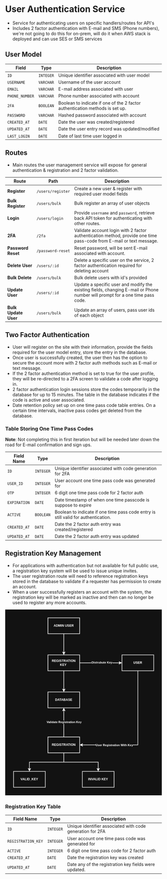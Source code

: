 # User Authentication Service

* Service for authenticating users on specific handlers/routes for API's
* Includes 2 factor authentication with E-mail and SMS (Phone numbers), we're not going to do this for on-prem, will do it when AWS stack is deployed and can use SES or SMS services
## User Model
| Field          | Type      | Description                                                                  |
| -------------- | --------- | ---------------------------------------------------------------------------- |
| `ID`           | `INTEGER` | Unique identifier associated with user model                                 |
| `USERNAME`     | `VARCHAR` | Username of the user account                                                 |
| `EMAIL`        | `VARCHAR` | E-mail address associated with user                                          |
| `PHONE_NUMBER` | `VARCHAR` | Phone number associated with account                                         |
| `2FA`          | `BOOLEAN` | Boolean to indicate if one of the 2 factor authentication methods is set up. |
| `PASSWORD`     | `VARCHAR` | Hashed password associated with account                                      |
| `CREATED_AT`   | `DATE`    | Date the user was created/registered                                         |
| `UPDATED_AT`   | `DATE`    | Date the user entry record was updated/modified                              |
| `LAST_LOGIN`   | `DATE`    | Date of last time user logged in                                             |
## Routes

* Main routes the user management service will expose for general authentication & registration and 2 factor validation.

| Route                | Path              | Description                                                                                                                  |
| -------------------- | ----------------- | ---------------------------------------------------------------------------------------------------------------------------- |
| **Register**         | `/users/register` | Create a new user & register with required user model fields                                                                 |
| **Bulk Register**    | `/users/bulk`     | Bulk register an array of user objects                                                                                       |
| **Login**            | `/users/login`    | Provide `username` and `password`, retrieve back API token for authenticating with other routes.                             |
| **2FA**              | `/2fa`            | Validate account login with 2 factor authentication method, provide one time pass-code  from E-mail or text message.         |
| **Password Reset**   | `/password-reset` | Reset password, will be sent E-mail associated with account.                                                                 |
| **Delete User**      | `/users/:id`      | Delete a specific user on the service, 2 factor authentication required for deleting account                                 |
| **Bulk Delete**      | `/users/bulk`     | Bulk delete users with id's provided                                                                                         |
| **Update User**      | `/users/:id`      | Update a specific user and modify the existing fields, changing E-mail or Phone number will prompt for a one time pass code. |
| **Bulk Update User** | `/users/bulk`     | Update an array of users, pass user ids of each object                                                                       |

## Two Factor Authentication 

* User will register on the site with their information, provide the fields required for the user model entry, store the entry in the database.
* Once user is successfully created, the user then has the option to secure the account more with 2 factor auth methods such as E-mail or text message. 
* If the 2 factor authentication method is set to true for the user profile, they will be re-directed to a 2FA screen to validate a code after logging in. 
* 2 factor authentication login sessions store the codes temporarily in the database for up to 15 minutes.  The table in the database indicates if the code is active and  user associated. 
* Date retention policy set up on one time pass code table entries. On a certain time intervals, inactive pass codes get deleted from the database. 
### Table Storing One Time Pass Codes

**Note**: Not completing this in first iteration but will be needed later down the road for E-mail confirmation and sign ups. 

| Field Name   | Type      | Description                                                                        |
| ------------ | --------- | ---------------------------------------------------------------------------------- |
| `ID`         | `INTEGER` | Unique identifier associated with code generation for 2FA                          |
| `USER_ID`    | `INTEGER` | User account one time pass code was generated for                                  |
| `OTP`        | `INTEGER` | 6 digit one time pass code for 2 factor auth                                       |
| `EXPIRATION` | `DATE`    | Date timestamp of when one time passcode is suppose to expire                      |
| `ACTIVE`     | `BOOLEAN` | Boolean to indicate if one time pass code entry is still valid for authentication. |
| `CREATED_AT` | `DATE`    | Date the 2 factor auth entry was created/registered                                |
| `UPDATED_AT` | `DATE`    | Date the 2 factor auth entry was updated                                           |

##  Registration Key Management

* For applications with authentication but not available for full public use, a registration key system will be used to issue unique invites. 
* The user registration route will need to reference registration keys stored in the database to validate if a requester has permission to create an account.
* When a user successfully registers an account with the system, the registration key will be marked as inactive and then can no longer be used to register any more accounts.

![Registration Key](../assets/user-registration-key.jpg)

### Registration Key Table
| Field Name         | Type      | Description                                               |
| ------------------ | --------- | --------------------------------------------------------- |
| `ID`               | `INTEGER` | Unique identifier associated with code generation for 2FA |
| `REGISTRATION_KEY` | `INTEGER` | User account one time pass code was generated for         |
| `ACTIVE`           | `INTEGER` | 6 digit one time pass code for 2 factor auth              |
| `CREATED_AT`       | `DATE`    | Date the registration key was created                     |
| `UPDATED_AT`       | `DATE`    | Date any of the registration key fields were updated.     |
